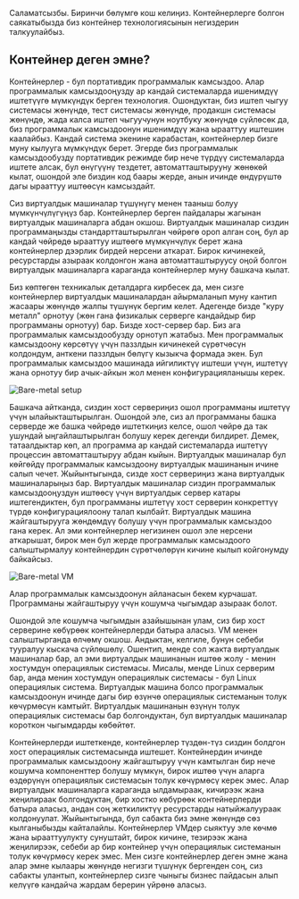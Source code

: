 Саламатсызбы. Биринчи бөлүмгө кош келиңиз. Контейнерлерге болгон саякатыбызда биз контейнер технологиясынын негиздерин
талкуулайбыз.

## Контейнер деген эмне?

Контейнерлер - бул портативдик программалык камсыздоо. Алар программалык камсыздооңузду ар кандай системаларда ишенимдүү
иштетүүгө мүмкүндүк берген технология. Ошондуктан, биз иштеп чыгуу системасы жөнүндө, тест системасы жөнүндө, продакшн
системасы жөнүндө, жада калса иштеп чыгуучунун ноутбуку жөнүндө сүйлөсөк да, биз программалык камсыздоонун ишенимдүү
жана ырааттуу иштешин каалайбыз. Кандай система экенине карабастан, контейнерлер бизге муну кылууга мүмкүндүк берет.
Эгерде биз программалык камсыздообузду портативдик режимде бир нече түрдүү системаларда иштете алсак, бул өнүгүүнү
тездетет, автоматташтырууну жөнөкөй кылат, ошондой эле биздин код баары жерде, анын ичинде өндүрүштө дагы ырааттуу
иштөөсүн камсыздайт.

Сиз виртуалдык машиналар түшүнүгү менен тааныш болуу мүмкүнчүлүгүңүз бар. Контейнерлер берген пайдалары жагынан
виртуалдык машиналарга абдан окшош. Виртуалдык машиналар сиздин программаңызды стандартташтырылган чөйрөгө ороп алган
соң, бул ар кандай чөйрөдө ырааттуу иштөөгө мүмкүнчүлүк берет жана контейнерлер дээрлик бирдей нерсени аткарат. Бирок
кичинекей, ресурстарды азыраак колдонгон жана автоматташтыруусу оңой болгон виртуалдык машиналарга караганда
контейнерлер муну башкача кылат.

Биз көптөгөн техникалык деталдарга кирбесек да, мен сизге контейнерлер виртуалдык машиналардан айырмаланып муну кантип
жасаары жөнүндө жалпы түшүнүк бергим келет. Адегенде бизде "куру металл" орнотуу (жөн гана физикалык серверге кандайдыр
бир программаны орнотуу) бар. Бизде хост-сервер бар. Биз ага программалык камсыздообузду орнотуп жатабыз. Мен
программалык камсыздоону көрсөтүү үчүн паззлдын кичинекей сүрөтчөсүн колдондум, анткени паззлдын бөлүгү кызыкча формада
экен. Бул программалык камсыздоо машинада ийгиликтүү иштеши үчүн, иштетүү жана орнотуу бир ачык-айкын жол менен
конфигурацияланышы керек.

![Bare-metal setup](./bare.png)

Башкача айтканда, сиздин хост сервериңиз ошол программаны иштетүү үчүн ылайыкташтырылган. Ошондой эле, сиз ал
программаны башка серверде же башка чөйрөдө иштеткиңиз келсе, ошол чөйрө да так ушундай ыңгайлаштырылган болушу керек
дегенди билдирет. Демек, татаалдыктар көп, ал программа ар кандай системаларда иштетүү процессин автоматташтыруу абдан
кыйын. Виртуалдык машиналар бул көйгөйдү программалык камсыздоону виртуалдык машинанын ичине салып чечет. Жыйынтыгында,
сизде хост сервериңиз жана виртуалдык машиналарыңыз бар. Виртуалдык машиналар сиздин программалык камсыздооңуздун
иштөөсү үчүн виртуалдык сервер катары иштегендиктен, бул программаны иштетүү хост серверин конкреттүү түрдө
конфигурациялоону талап кылбайт. Виртуалдык машина жайгаштырууга жөндөмдүү болушу үчүн программалык камсыздоо гана
керек. Ал эми контейнерлер негизинен ошол эле нерсени аткарышат, бирок мен бул жерде программалык камсыздоого
салыштырмалуу контейнердин сүрөтчөлөрүн кичине кылып койгонумду байкайсыз.

![Bare-metal VM](./bare-vm.png)

Алар программалык камсыздоонун айланасын бекем курчашат. Программаны жайгаштыруу үчүн кошумча чыгымдар азыраак болот.

Ошондой эле кошумча чыгымдын азайышынан улам, сиз бир хост серверине көбүрөөк контейнерлерди батыра аласыз. VM менен
салыштырганда өлчөмү окшош. Андыктан, келгиле, бунун себеби тууралуу кыскача сүйлөшөлү. Ошентип, менде сол жакта
виртуалдык машиналар бар, ал эми виртуалдык машинанын иштөө жолу - менин хостумдун операциялык системасы. Мисалы, менде
Linux серверим бар, анда менин хостумдун операциялык системасы - бул Linux операциялык система. Виртуалдык машина болсо
программалык камсыздоонун ичинде дагы бир өзүнчө операциялык системанын толук көчүрмөсүн камтыйт. Виртуалдык машинанын
өзүнүн толук операциялык системасы бар болгондуктан, бул виртуалдык машиналар короткон чыгымдарды көбөйтөт.

Контейнерлерди иштеткенде, контейнерлер түздөн-түз сиздин болдгон хост операциялык системасында иштешет. Контейнердин
ичинде программалык камсыздоону жайгаштыруу үчүн камтылган бир нече кошумча компоненттер болушу мүмкүн, бирок иштөө үчүн
аларга өздөрүнүн операциялык системасын толук көчүрмөсү керек эмес. Алар виртуалдык машиналарга караганда ылдамыраак,
кичирээк жана жеңилираак болгондуктан, бир хостко көбүрөөк контейнерлерди батыра аласыз, андан соң жеткиликтүү
ресурстарды натыйжалуураак колдонуулат. Жыйынтыгында, бул сабакта биз эмне жөнүндө сөз кылганыбызды кайталайлы.
Контейнерлер VMдер сыяктуу эле көчмө жана ырааттуулукту сунуштайт, бирок кичине, тезирээк жана жеңилирээк, себеби ар бир
контейнер үчүн операциялык системанын толук көчүрмөсү керек эмес. Мен сизге контейнерлер деген эмне жана алар эмне
кылаары жөнүндө негизги түшүнүк бергенден соң, сиз сабакты улантып, контейнерлер сизге чыныгы бизнес пайдасын алып
келүүгө кандайча жардам берерин үйрөнө аласыз.
